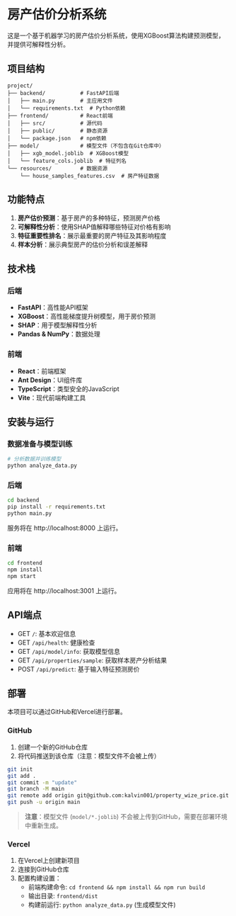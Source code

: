 # 房产估价分析系统

这是一个基于机器学习的房产估价分析系统，使用XGBoost算法构建预测模型，并提供可解释性分析。

## 项目结构

```
project/
├── backend/           # FastAPI后端
│   ├── main.py        # 主应用文件
│   └── requirements.txt  # Python依赖
├── frontend/          # React前端
│   ├── src/           # 源代码
│   ├── public/        # 静态资源
│   └── package.json   # npm依赖
├── model/             # 模型文件（不包含在Git仓库中）
│   ├── xgb_model.joblib  # XGBoost模型
│   └── feature_cols.joblib  # 特征列名
└── resources/         # 数据资源
    └── house_samples_features.csv  # 房产特征数据
```

## 功能特点

1. **房产估价预测**：基于房产的多种特征，预测房产价格
2. **可解释性分析**：使用SHAP值解释哪些特征对价格有影响
3. **特征重要性排名**：展示最重要的房产特征及其影响程度
4. **样本分析**：展示典型房产的估价分析和误差解释

## 技术栈

### 后端

- **FastAPI**：高性能API框架
- **XGBoost**：高性能梯度提升树模型，用于房价预测
- **SHAP**：用于模型解释性分析
- **Pandas & NumPy**：数据处理

### 前端

- **React**：前端框架
- **Ant Design**：UI组件库
- **TypeScript**：类型安全的JavaScript
- **Vite**：现代前端构建工具

## 安装与运行

### 数据准备与模型训练

```bash
# 分析数据并训练模型
python analyze_data.py
```

### 后端

```bash
cd backend
pip install -r requirements.txt
python main.py
```

服务将在 http://localhost:8000 上运行。

### 前端

```bash
cd frontend
npm install
npm start
```

应用将在 http://localhost:3001 上运行。

## API端点

- GET `/`: 基本欢迎信息
- GET `/api/health`: 健康检查
- GET `/api/model/info`: 获取模型信息
- GET `/api/properties/sample`: 获取样本房产分析结果
- POST `/api/predict`: 基于输入特征预测房价

## 部署

本项目可以通过GitHub和Vercel进行部署。

### GitHub

1. 创建一个新的GitHub仓库
2. 将代码推送到该仓库（注意：模型文件不会被上传）

```bash
git init
git add .
git commit -m "update"
git branch -M main
git remote add origin git@github.com:kalvin001/property_wize_price.git
git push -u origin main
```

> **注意**：模型文件 (`model/*.joblib`) 不会被上传到GitHub，需要在部署环境中重新生成。

### Vercel

1. 在Vercel上创建新项目
2. 连接到GitHub仓库
3. 配置构建设置：
   - 前端构建命令: `cd frontend && npm install && npm run build`
   - 输出目录: `frontend/dist`
   - 构建前运行: `python analyze_data.py` (生成模型文件) 
